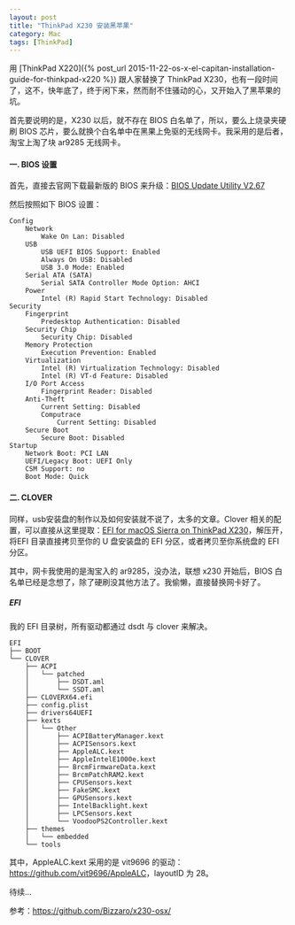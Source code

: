 ```yaml
---
layout: post
title: "ThinkPad X230 安装黑苹果"
category: Mac
tags: [ThinkPad]
---
```


用 [ThinkPad X220]({% post_url 2015-11-22-os-x-el-capitan-installation-guide-for-thinkpad-x220 %}) 跟人家替换了 ThinkPad X230，也有一段时间了，这不，快年底了，终于闲下来，然而耐不住骚动的心，又开始入了黑苹果的坑。

首先要说明的是，X230 以后，就不存在 BIOS 白名单了，所以，要么上烧录夹硬刷 BIOS 芯片，要么就换个白名单中在黑果上免驱的无线网卡。我采用的是后者，淘宝上淘了块 ar9285 无线网卡。

#### 一. BIOS 设置

首先，直接去官网下载最新版的 BIOS 来升级：[BIOS Update Utility V2.67](http://support.lenovo.com/us/zh/products/Laptops-and-netbooks/ThinkPad-X-Series-laptops/ThinkPad-X230/downloads/DS029187)

然后按照如下 BIOS 设置：

<!-- more -->

```
Config
    Network
        Wake On Lan: Disabled
    USB
        USB UEFI BIOS Support: Enabled
        Always On USB: Disabled
        USB 3.0 Mode: Enabled
    Serial ATA (SATA)
        Serial SATA Controller Mode Option: AHCI
    Power
        Intel (R) Rapid Start Technology: Disabled
Security
    Fingerprint
        Predesktop Authentication: Disabled
    Security Chip
        Security Chip: Disabled
    Memory Protection
        Execution Prevention: Enabled
    Virtualization
        Intel (R) Virtualization Technology: Disabled
        Intel (R) VT-d Feature: Disabled
    I/O Port Access
        Fingerprint Reader: Disabled
    Anti-Theft
        Current Setting: Disabled
        Computrace
            Current Setting: Disabled
    Secure Boot
        Secure Boot: Disabled
Startup
    Network Boot: PCI LAN
    UEFI/Legacy Boot: UEFI Only
    CSM Support: no
    Boot Mode: Quick
```

#### 二. CLOVER

同样，usb安装盘的制作以及如何安装就不说了，太多的文章。Clover 相关的配置，可以直接从这里提取：[EFI for macOS Sierra on ThinkPad X230](https://pan.baidu.com/s/1eSomrqq)，解压开，将EFI 目录直接拷贝至你的 U 盘安装盘的 EFI 分区，或者拷贝至你系统盘的 EFI 分区。

其中，网卡我使用的是淘宝入的 ar9285，没办法，联想 x230 开始后，BIOS 白名单已经是念想了，除了硬刷没其他方法了。我偷懒，直接替换网卡好了。

##### EFI

我的 EFI 目录树，所有驱动都通过 dsdt 与 clover 来解决。

```
EFI
├── BOOT
└── CLOVER
    ├── ACPI
    │   └── patched
    │       ├── DSDT.aml
    │       └── SSDT.aml
    ├── CLOVERX64.efi
    ├── config.plist
    ├── drivers64UEFI
    ├── kexts
    │   └── Other
    │       ├── ACPIBatteryManager.kext
    │       ├── ACPISensors.kext
    │       ├── AppleALC.kext
    │       ├── AppleIntelE1000e.kext
    │       ├── BrcmFirmwareData.kext
    │       ├── BrcmPatchRAM2.kext
    │       ├── CPUSensors.kext
    │       ├── FakeSMC.kext
    │       ├── GPUSensors.kext
    │       ├── IntelBacklight.kext
    │       ├── LPCSensors.kext
    │       └── VoodooPS2Controller.kext
    ├── themes
    │   └── embedded
    └── tools
```

其中，AppleALC.kext 采用的是 vit9696 的驱动：<https://github.com/vit9696/AppleALC>，layoutID 为 28。

待续...

参考：<https://github.com/Bizzaro/x230-osx/>
